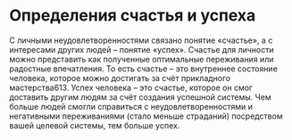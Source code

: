 # Определения счастья и успеха

С личными неудовлетворенностями связано понятие «счастье», а с интересами других людей – понятие «успех».
Счастье для личности можно представить как полученные оптимальные переживания или радостные впечатления. То есть счастье – это внутреннее состояние человека, которое можно достигать за счёт прикладного мастерства613. Успех человека – это счастье, которое он смог доставить другим людям за счёт создания успешной системы. Чем больше людей смогли справиться с неудовлетворенностями и негативными переживаниями (стало меньше страданий) посредством вашей целевой системы, тем больше успех.
